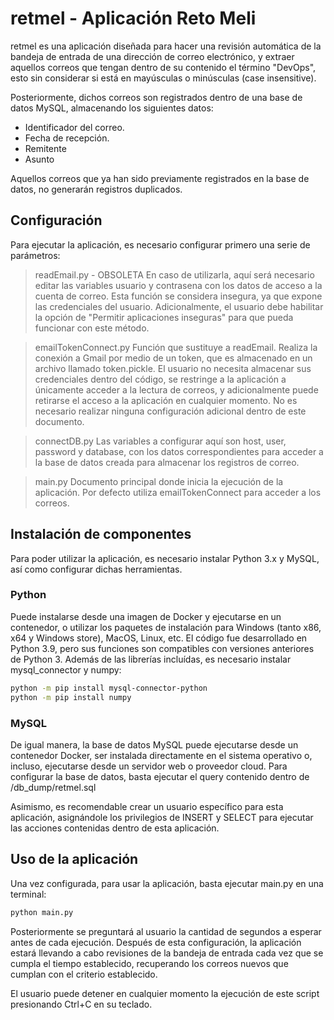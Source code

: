 # retmel - Aplicación Reto Meli
retmel es una aplicación diseñada para hacer una revisión automática de la bandeja de entrada de una dirección de correo electrónico, y extraer aquellos correos que tengan dentro de su contenido el término "DevOps", esto sin considerar si está en mayúsculas o minúsculas (case insensitive).

Posteriormente, dichos correos son registrados dentro de una base de datos MySQL, almacenando los siguientes datos:
 - Identificador del correo.
 - Fecha de recepción.
 - Remitente
 - Asunto

 Aquellos correos que ya han sido previamente registrados en la base de datos, no generarán registros duplicados.

 ## Configuración
 Para ejecutar la aplicación, es necesario configurar primero una serie de parámetros:
 
  > readEmail.py - OBSOLETA
En caso de utilizarla, aquí será necesario editar las variables usuario y contrasena con los datos de acceso a la cuenta de correo. Esta función se considera insegura, ya que expone las credenciales del usuario. Adicionalmente, el usuario debe habilitar la opción de "Permitir aplicaciones inseguras" para que pueda funcionar con este método.

  > emailTokenConnect.py
Función que sustituye a readEmail. Realiza la conexión a Gmail por medio de un token, que es almacenado en un archivo llamado token.pickle. El usuario no necesita almacenar sus credenciales dentro del código, se restringe a la aplicación a únicamente acceder a la lectura de correos, y adicionalmente puede retirarse el acceso a la aplicación en cualquier momento. No es necesario realizar ninguna configuración adicional dentro de este documento.

  > connectDB.py
Las variables a configurar aquí son host, user, password y database, con los datos correspondientes para acceder a la base de datos creada para almacenar los registros de correo.

  > main.py
Documento principal donde inicia la ejecución de la aplicación. Por defecto utiliza emailTokenConnect para acceder a los correos.

## Instalación de componentes
Para poder utilizar la aplicación, es necesario instalar Python 3.x y MySQL, así como configurar dichas herramientas.

### Python
Puede instalarse desde una imagen de Docker y ejecutarse en un contenedor, o utilizar los paquetes de instalación para Windows (tanto x86, x64 y Windows store), MacOS, Linux, etc. El código fue desarrollado en Python 3.9, pero sus funciones son compatibles con versiones anteriores de Python 3. Además de las librerías incluídas, es necesario instalar mysql_connector y numpy:

```bash
python -m pip install mysql-connector-python
python -m pip install numpy
```

### MySQL
De igual manera, la base de datos MySQL puede ejecutarse desde un contenedor Docker, ser instalada directamente en el sistema operativo o, incluso, ejecutarse desde un servidor web o proveedor cloud. Para configurar la base de datos, basta ejecutar el query contenido dentro de /db_dump/retmel.sql

Asimismo, es recomendable crear un usuario específico para esta aplicación, asignándole los privilegios de INSERT y SELECT para ejecutar las acciones contenidas dentro de esta aplicación.

## Uso de la aplicación
Una vez configurada, para usar la aplicación, basta ejecutar main.py en una terminal:

```python
python main.py
```
Posteriormente se preguntará al usuario la cantidad de segundos a esperar antes de cada ejecución. Después de esta configuración, la aplicación estará llevando a cabo revisiones de la bandeja de entrada cada vez que se cumpla el tiempo establecido, recuperando los correos nuevos que cumplan con el criterio establecido.

El usuario puede detener en cualquier momento la ejecución de este script presionando Ctrl+C en su teclado.
